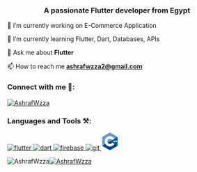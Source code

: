 <h3 align="center">A passionate Flutter developer from Egypt</h3>

🔭 I’m currently working on E-Commerce Application

🌱 I’m currently learning Flutter, Dart, Databases, APIs

💬 Ask me about **Flutter**

📫 How to reach me **ashrafwzza2@gmail.com**

<h3 align="left">Connect with me 🚀:</h3>
<p align="left">
<a href="https://linkedin.com/in/AshrafWzza" target="blank"><img align="center" src="https://raw.githubusercontent.com/rahuldkjain/github-profile-readme-generator/master/src/images/icons/Social/linked-in-alt.svg" alt="AshrafWzza" height="30" width="40" /></a>
</p>

<h3 align="left">Languages and Tools ⚒️:</h3>
<p align="left"> <a href="https://flutter.dev" target="_blank" rel="noreferrer">
<img src="https://www.vectorlogo.zone/logos/flutterio/flutterio-icon.svg" alt="flutter" width="40" height="40"/> </a> </a> <a href="https://dart.dev" target="_blank" rel="noreferrer"> 
<img src="https://www.vectorlogo.zone/logos/dartlang/dartlang-icon.svg" alt="dart" width="40" height="40"/> </a> <a href="https://firebase.google.com/" target="_blank" rel="noreferrer">
<img src="https://www.vectorlogo.zone/logos/firebase/firebase-icon.svg" alt="firebase" width="40" height="40"/> </a>  <a href="https://git-scm.com/" target="_blank" rel="noreferrer"> 
<img src="https://www.vectorlogo.zone/logos/git-scm/git-scm-icon.svg" alt="git" width="40" height="40"/> </a>  <a href="https://www.w3schools.com/cpp/" target="_blank" rel="noreferrer"> 
<img src="https://raw.githubusercontent.com/devicons/devicon/master/icons/cplusplus/cplusplus-original.svg" alt="cplusplus" width="40" height="40"/></a> <a href="https://www.python.org" target="_blank" rel="noreferrer"> 



<img src="https://github-readme-stats.vercel.app/api?username=AshrafWzza&show_icons=true&locale=en&bg_color=0D1117&hide_border=true&theme=discord_old_blurple" alt="AshrafWzza" align="left"/> <img src="https://github-readme-stats.vercel.app/api/top-langs?username=AshrafWzza&show_icons=true&locale=en&layout=compact&bg_color=0D1117&hide_border=true&theme=discord_old_blurple" alt="AshrafWzza"/>
<!-- 📄 Know about my experiences My Resume -->
<!---
AshrafWzza/AshrafWzza is a ✨ special ✨ repository because its `README.md` (this file) appears on your GitHub profile.
You can click the Preview link to take a look at your changes.
--->

